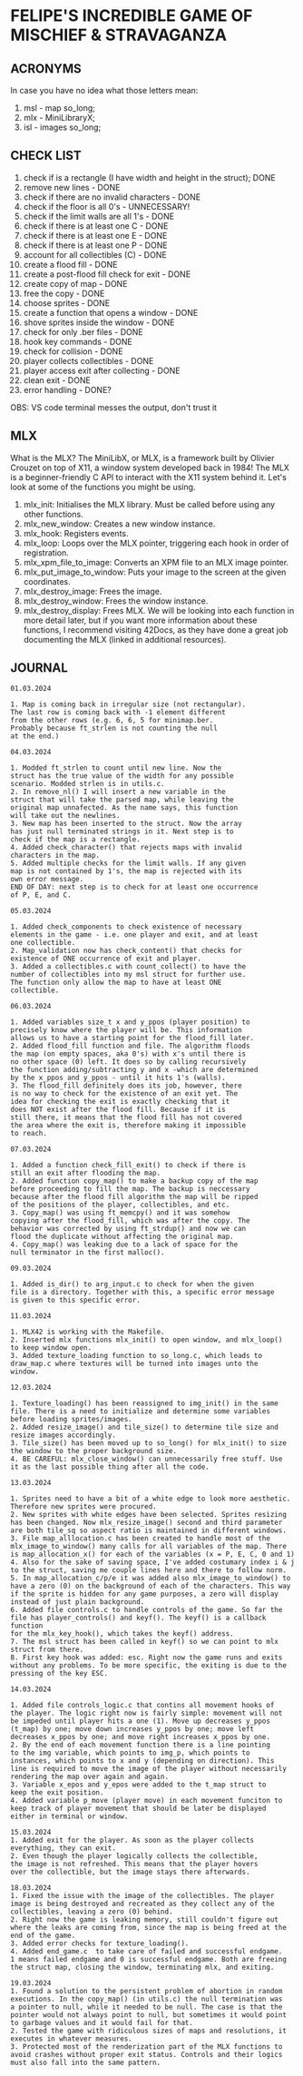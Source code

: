 # FELIPE'S INCREDIBLE GAME OF MISCHIEF & STRAVAGANZA
## ACRONYMS

In case you have no idea what those letters mean:
1. msl - map so_long;
2. mlx - MiniLibraryX;
3. isl - images so_long;

## CHECK LIST

1. check if is a rectangle (I have width and height in the struct); DONE
2. remove new lines - DONE 
3. check if there are no invalid characters - DONE
4. check if the floor is all 0's - UNNECESSARY!
5. check if the limit walls are all 1's - DONE
6. check if there is at least one C - DONE
7. check if there is at least one E - DONE
8. check if there is at least one P - DONE
9. account for all collectibles (C) - DONE
10. create a flood fill - DONE
11. create a post-flood fill check for exit - DONE
12. create copy of map - DONE
13. free the copy - DONE
14. choose sprites - DONE
15. create a function that opens a window - DONE
16. shove sprites inside the window - DONE
17. check for only .ber files - DONE
18. hook key commands - DONE
19. check for collision - DONE
20. player collects collectibles - DONE
21. player access exit after collecting - DONE
22. clean exit - DONE
23. error handling - DONE?

OBS: VS code terminal messes the output, don't trust it

## MLX

What is the MLX?
The MiniLibX, or MLX, is a framework built by Olivier Crouzet on top of X11, a window system developed back in 1984! The MLX is a beginner-friendly C API to interact with the X11 system behind it. Let's look at some of the functions you might be using.

1. mlx_init: Initialises the MLX library. Must be called before using any other functions.
2. mlx_new_window: Creates a new window instance.
3. mlx_hook: Registers events.
4. mlx_loop: Loops over the MLX pointer, triggering each hook in order of registration.
5. mlx_xpm_file_to_image: Converts an XPM file to an MLX image pointer.
6. mlx_put_image_to_window: Puts your image to the screen at the given coordinates.
7. mlx_destroy_image: Frees the image.
8. mlx_destroy_window: Frees the window instance.
9. mlx_destroy_display: Frees MLX.
We will be looking into each function in more detail later, 
but if you want more information about these functions, I 
recommend visiting 42Docs, as they have done a great job 
documenting the MLX (linked in additional resources).

## JOURNAL

```
01.03.2024

1. Map is coming back in irregular size (not rectangular). 
The last row is coming back with -1 element different 
from the other rows (e.g. 6, 6, 5 for minimap.ber. 
Probably because ft_strlen is not counting the null 
at the end.)
```
```
04.03.2024

1. Modded ft_strlen to count until new line. Now the 
struct has the true value of the width for any possible 
scenario. Modded strlen is in utils.c.
2. In remove_nl() I will insert a new variable in the 
struct that will take the parsed map, while leaving the
original map unnafected. As the name says, this function 
will take out the newlines. 
3. New map has been inserted to the struct. Now the array 
has just null terminated strings in it. Next step is to 
check if the map is a rectangle.
4. Added check_character() that rejects maps with invalid
characters in the map.
5. Added multiple checks for the limit walls. If any given
map is not contained by 1's, the map is rejected with its
own error message.
END OF DAY: next step is to check for at least one occurrence
of P, E, and C.
```
```
05.03.2024

1. Added check_components to check existence of necessary
elements in the game - i.e. one player and exit, and at least
one collectible.
2. Map_validation now has check_content() that checks for
existence of ONE occurrence of exit and player.
3. Added a collectibles.c with count_collect() to have the
number of collectibles into my msl struct for further use.
The function only allow the map to have at least ONE
collectible. 
```
```
06.03.2024

1. Added variables size_t x and y_ppos (player position) to
precisely know where the player will be. This information
allows us to have a starting point for the flood_fill later.
2. Added flood_fill function and file. The algorithm floods
the map (on empty spaces, aka 0's) with x's until there is
no other space (0) left. It does so by calling recursively
the function adding/subtracting y and x -which are determined
by the x_ppos and y_ppos - until it hits 1's (walls).
3. The flood_fill definitely does its job, however, there
is no way to check for the existence of an exit yet. The 
idea for checking the exit is exactly checking that it
does NOT exist after the flood fill. Because if it is
still there, it means that the flood fill has not covered
the area where the exit is, therefore making it impossible
to reach.
```
```
07.03.2024

1. Added a function check_fill_exit() to check if there is
still an exit after flooding the map.
2. Added function copy_map() to make a backup copy of the map
before proceeding to fill the map. The backup is neccessary
because after the flood fill algorithm the map will be ripped
of the positions of the player, collectibles, and etc.
3. Copy_map() was using ft_memcpy() and it was somehow
copying after the flood_fill, which was after the copy. The
behavior was corrected by using ft_strdup() and now we can
flood the duplicate without affecting the original map.
4. Copy_map() was leaking due to a lack of space for the
null terminator in the first malloc().
```
```
09.03.2024

1. Added is_dir() to arg_input.c to check for when the given 
file is a directory. Together with this, a specific error message 
is given to this specific error.
```
```
11.03.2024

1. MLX42 is working with the Makefile.
2. Inserted mlx functions mlx_init() to open window, and mlx_loop()
to keep window open.
3. Added texture_loading function to so_long.c, which leads to 
draw_map.c where textures will be turned into images unto the
window.
```
```
12.03.2024

1. Texture_loading() has been reassigned to img_init() in the same
file. There is a need to initialize and determine some variables
before loading sprites/images.
2. Added resize_image() and tile_size() to determine tile size and
resize images accordingly.
3. Tile_size() has been moved up to so_long() for mlx_init() to size
the window to the proper background size.
4. BE CAREFUL: mlx_close_window() can unnecessarily free stuff. Use
it as the last possible thing after all the code.
```
```
13.03.2024

1. Sprites need to have a bit of a white edge to look more aesthetic.
Therefore new sprites were procured.
2. New sprites with white edges have been selected. Sprites resizing
has been changed. Now mlx_resize_image() second and third parameter
are both tile_sq so aspect ratio is maintained in different windows.
3. File map_alllocation.c has been created to handle most of the
mlx_image_to_window() many calls for all variables of the map. There
is map_allocation_x() for each of the variables (x = P, E, C, 0 and 1)
4. Also for the sake of saving space, I've added costumary index i & j
to the struct, saving me couple lines here and there to follow norm.
5. In map_allocation_c/p/e it was added also mlx_image_to_window() to
have a zero (0) on the background of each of the characters. This way
if the sprite is hidden for any game purposes, a zero will display
instead of just plain background.
6. Added file controls.c to handle controls of the game. So far the
file has player_controls() and keyf(). The keyf() is a callback function
for the mlx_key_hook(), which takes the keyf() address.
7. The msl struct has been called in keyf() so we can point to mlx 
struct from there.
8. First key hook was added: esc. Right now the game runs and exits
without any problems. To be more specific, the exiting is due to the
pressing of the key ESC.
```
```
14.03.2024

1. Added file controls_logic.c that contins all movement hooks of
the player. The logic right now is fairly simple: movement will not
be impeded until player hits a one (1). Move up decreases y_ppos 
(t_map) by one; move down increases y_ppos by one; move left
decreases x_ppos by one; and move right increases x_ppos by one.
2. By the end of each movement function there is a line pointing
to the img variable, which points to img_p, which points to
instances, which points to x and y (depending on direction). This
line is required to move the image of the player without necessarily
rendering the map over again and again.
3. Variable x_epos and y_epos were added to the t_map struct to
keep the exit position.
4. Added variable p_move (player move) in each movement funciton to
keep track of player movement that should be later be displayed
either in terminal or window.
```
```
15.03.2024
1. Added exit for the player. As soon as the player collects
everything, they can exit.
2. Even though the player logically collects the collectible,
the image is not refreshed. This means that the player hovers
over the collectible, but the image stays there afterwards.
```
```
18.03.2024
1. Fixed the issue with the image of the collectibles. The player
image is being destroyed and recreated as they collect any of the
collectibles, leaving a zero (0) behind.
2. Right now the game is leaking memory, still couldn't figure out
where the leaks are coming from, since the map is being freed at the
end of the game.
3. Added error checks for texture_loading().
4. Added end_game.c  to take care of failed and successful endgame.
1 means failed endgame and 0 is successful endgame. Both are freeing
the struct map, closing the window, terminating mlx, and exiting.
```
```
19.03.2024
1. Found a solution to the persistent problem of abortion in random
executions. In the copy_map() (in utils.c) the null termination was
a pointer to null, while it needed to be null. The case is that the
pointer would not always point to null, but sometimes it would point
to garbage values and it would fail for that.
2. Tested the game with ridiculous sizes of maps and resolutions, it
executes in whatever measures.
3. Protected most of the renderization part of the MLX functions to
avoid crashes without proper exit status. Controls and their logics
must also fall into the same pattern.
```

